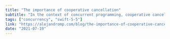 ```yaml
---
title: "The importance of cooperative cancellation"
subtitle: "In the context of concurrent programming, cooperative cancellation refers to a system where parent tasks and child tasks need to cooperate to ensure the correct cancellation of asynchronous tasks. The new Swift concurrency model supports cooperative cancellation, and in this post, Alejandro Martinez explains its importance."
tags: ["concurrency", "swift-5-5"]
link: "https://alejandromp.com/blog/the-importance-of-cooperative-cancellation/"
date: "2021-07-19"
---
```

